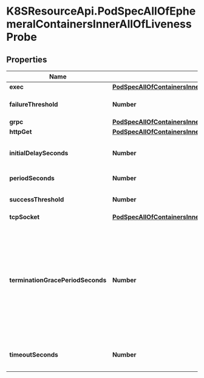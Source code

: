 # K8SResourceApi.PodSpecAllOfEphemeralContainersInnerAllOfLivenessProbe

## Properties

Name | Type | Description | Notes
------------ | ------------- | ------------- | -------------
**exec** | [**PodSpecAllOfContainersInnerAllOfLifecycleAllOfPostStartAllOfExec**](PodSpecAllOfContainersInnerAllOfLifecycleAllOfPostStartAllOfExec.md) |  | [optional] 
**failureThreshold** | **Number** | Minimum consecutive failures for the probe to be considered failed after having succeeded. Defaults to 3. Minimum value is 1. | [optional] 
**grpc** | [**PodSpecAllOfContainersInnerAllOfLivenessProbeAllOfGrpc**](PodSpecAllOfContainersInnerAllOfLivenessProbeAllOfGrpc.md) |  | [optional] 
**httpGet** | [**PodSpecAllOfContainersInnerAllOfLifecycleAllOfPostStartAllOfHttpGet**](PodSpecAllOfContainersInnerAllOfLifecycleAllOfPostStartAllOfHttpGet.md) |  | [optional] 
**initialDelaySeconds** | **Number** | Number of seconds after the container has started before liveness probes are initiated. More info: https://kubernetes.io/docs/concepts/workloads/pods/pod-lifecycle#container-probes | [optional] 
**periodSeconds** | **Number** | How often (in seconds) to perform the probe. Default to 10 seconds. Minimum value is 1. | [optional] 
**successThreshold** | **Number** | Minimum consecutive successes for the probe to be considered successful after having failed. Defaults to 1. Must be 1 for liveness and startup. Minimum value is 1. | [optional] 
**tcpSocket** | [**PodSpecAllOfContainersInnerAllOfLivenessProbeAllOfTcpSocket**](PodSpecAllOfContainersInnerAllOfLivenessProbeAllOfTcpSocket.md) |  | [optional] 
**terminationGracePeriodSeconds** | **Number** | Optional duration in seconds the pod needs to terminate gracefully upon probe failure. The grace period is the duration in seconds after the processes running in the pod are sent a termination signal and the time when the processes are forcibly halted with a kill signal. Set this value longer than the expected cleanup time for your process. If this value is nil, the pod&#39;s terminationGracePeriodSeconds will be used. Otherwise, this value overrides the value provided by the pod spec. Value must be non-negative integer. The value zero indicates stop immediately via the kill signal (no opportunity to shut down). This is a beta field and requires enabling ProbeTerminationGracePeriod feature gate. Minimum value is 1. spec.terminationGracePeriodSeconds is used if unset. | [optional] 
**timeoutSeconds** | **Number** | Number of seconds after which the probe times out. Defaults to 1 second. Minimum value is 1. More info: https://kubernetes.io/docs/concepts/workloads/pods/pod-lifecycle#container-probes | [optional] 


